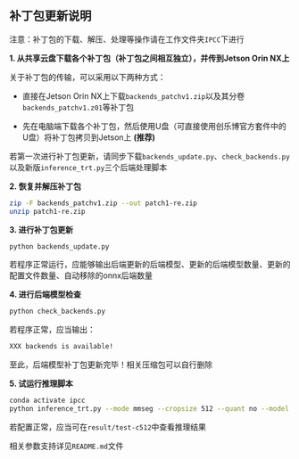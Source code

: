 ## 补丁包更新说明

注意：补丁包的下载、解压、处理等操作请在工作文件夹`IPCC`下进行

**1. 从共享云盘下载各个补丁包（补丁包之间相互独立），并传到Jetson Orin NX上**

关于补丁包的传输，可以采用以下两种方式：

- 直接在Jetson Orin NX上下载`backends_patchv1.zip`以及其分卷`backends_patchv1.z01`等补丁包


- 先在电脑端下载各个补丁包，然后使用U盘（可直接使用创乐博官方套件中的U盘）将补丁包拷贝到Jetson上 **(推荐)**

若第一次进行补丁包更新，请同步下载`backends_update.py`、`check_backends.py`以及新版`inference_trt.py`三个后端处理脚本


**2. 恢复并解压补丁包**

````sh
zip -F backends_patchv1.zip --out patch1-re.zip
unzip patch1-re.zip
````

**3. 进行补丁包更新**

````sh
python backends_update.py
````

若程序正常运行，应能够输出后端更新的后端模型、更新的后端模型数量、更新的配置文件数量、自动移除的onnx后端数量

**4. 进行后端模型检查**

````sh
python check_backends.py
````

若程序正常，应当输出：

````sh
XXX backends is available!
````

至此，后端模型补丁包更新完毕！相关压缩包可以自行删除

**5. 试运行推理脚本**

````sh
conda activate ipcc
python inference_trt.py --mode mmseg --cropsize 512 --quant no --model DeepLabV3+ --data Vaihingen --backbone ResNet101 --workdirs ./ --user test --src c512/
````

若配置正常，应当可在`result/test-c512`中查看推理结果

相关参数支持详见`README.md`文件